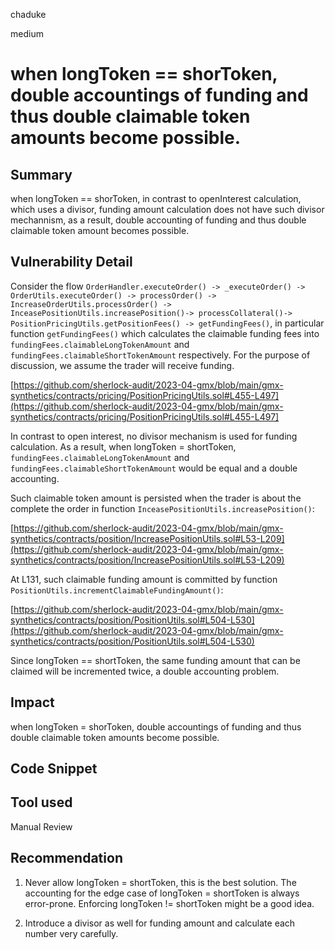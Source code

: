 chaduke

medium

# when longToken == shorToken,  double accountings of funding and thus double claimable token amounts become possible.

## Summary
when longToken == shorToken, in contrast to openInterest calculation, which uses a divisor, funding amount calculation does not have 
such divisor mechannism, as a result, double accounting of funding and thus double claimable token amount becomes possible. 

## Vulnerability Detail
Consider the flow ``OrderHandler.executeOrder() -> _executeOrder() -> OrderUtils.executeOrder() -> processOrder() -> IncreaseOrderUtils.processOrder() -> InceasePositionUtils.increasePosition()-> processCollateral()-> PositionPricingUtils.getPositionFees() -> getFundingFees()``, in particular function ``getFundingFees()`` which calculates the claimable funding fees into ``fundingFees.claimableLongTokenAmount`` and ``fundingFees.claimableShortTokenAmount`` respectively. For the purpose of discussion, we assume the trader will receive funding.

[https://github.com/sherlock-audit/2023-04-gmx/blob/main/gmx-synthetics/contracts/pricing/PositionPricingUtils.sol#L455-L497](https://github.com/sherlock-audit/2023-04-gmx/blob/main/gmx-synthetics/contracts/pricing/PositionPricingUtils.sol#L455-L497]

In contrast to open interest, no divisor mechanism is used for funding calculation. As a result, when longToken = shortToken, ``fundingFees.claimableLongTokenAmount`` and ``fundingFees.claimableShortTokenAmount`` would be equal and a double accounting. 

Such claimable token amount is persisted when the trader is about the complete the order in function  ``InceasePositionUtils.increasePosition()``:

[https://github.com/sherlock-audit/2023-04-gmx/blob/main/gmx-synthetics/contracts/position/IncreasePositionUtils.sol#L53-L209](https://github.com/sherlock-audit/2023-04-gmx/blob/main/gmx-synthetics/contracts/position/IncreasePositionUtils.sol#L53-L209)

At L131, such claimable funding amount is committed by function ``PositionUtils.incrementClaimableFundingAmount()``: 

[https://github.com/sherlock-audit/2023-04-gmx/blob/main/gmx-synthetics/contracts/position/PositionUtils.sol#L504-L530](https://github.com/sherlock-audit/2023-04-gmx/blob/main/gmx-synthetics/contracts/position/PositionUtils.sol#L504-L530)

Since longToken == shortToken, the same funding amount that can be claimed will be incremented twice, a double accounting problem.  

## Impact
when longToken = shorToken,  double accountings of funding and thus double claimable token amounts become possible. 

## Code Snippet

## Tool used

Manual Review

## Recommendation

1) Never allow longToken = shortToken, this is the best solution. The accounting for the edge case of longToken = shortToken is always error-prone. Enforcing longToken != shortToken might be a good idea. 

2) Introduce a divisor as well for funding amount and calculate each number very carefully. 


